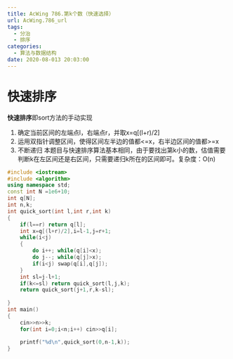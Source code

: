 ```yaml
---
title: AcWing 786.第k个数（快速选择）
url: AcWing.786_url
tags:
  - 分治
  - 排序
categories:
  - 算法与数据结构
date: 2020-08-013 20:03:00
---
```

# 快速排序
**快速排序**即sort方法的手动实现
1. 确定当前区间的左端点l，右端点r，并取x=q[(l+r)/2]
2. 运用双指针调整区间，使得区间左半边的值都<=x，右半边区间的值都>=x
3. 不断递归
本题目与快速排序算法基本相同，由于要找出第k小的数，估值需要判断k在左区间还是右区间，只需要递归k所在的区间即可。复杂度：O(n)

```c++
#include <iostream>
#include <algorithm>
using namespace std;
const int N =1e6+10;
int q[N];
int n,k;
int quick_sort(int l,int r,int k)
{
	if(l==r) return q[l];
	int x=q[(l+r)/2],i=l-1,j=r+1;
	while(i<j)
	{
		do i++; while(q[i]<x);
		do j--; while(q[j]>x);
		if(i<j) swap(q[i],q[j]);
	}
	int sl=j-l+1;
	if(k<=sl) return quick_sort(l,j,k);
	return quick_sort(j+1,r,k-sl);
	
}
int main()
{
	cin>>n>>k;
	for(int i=0;i<n;i++) cin>>q[i];
	
	printf("%d\n",quick_sort(0,n-1,k));
} 
```

<!-- more -->
